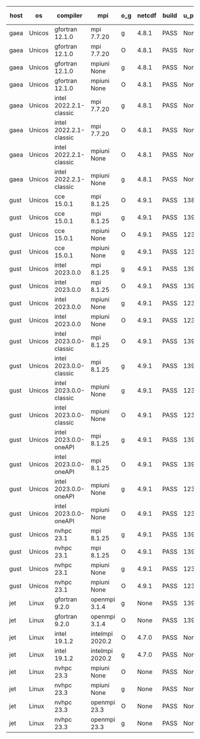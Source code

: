 

| host     | os       | compiler                              | mpi                      | o_g        | netcdf        | build       | u_pass          | u_fail          | s_pass            | s_fail            | e_pass             | e_fail             | nuopc_pass       | nuopc_fail       | artifacts link          |
|----------|----------|---------------------------------------|--------------------------|------------|---------------|-------------|-----------------|-----------------|-------------------|-------------------|--------------------|--------------------|------------------|------------------|-------------------------|
| gaea | Unicos | gfortran 12.1.0 | mpi 7.7.20  | g | 4.8.1  | PASS | None | None | None | None | None | None | None | None | <a href="https://github.com/esmf-org/esmf-test-artifacts/tree/d7e17c5622fbe89203d2409bc49eff3318a1a66f/develop/gfortran/12.1.0/g/mpi/7.7.20" target="_blank">d7e17c5</a> | 
| gaea | Unicos | gfortran 12.1.0 | mpi 7.7.20  | O | 4.8.1  | PASS | None | None | None | None | None | None | None | None | <a href="https://github.com/esmf-org/esmf-test-artifacts/tree/5d1415cc61ceab37336f5a246ca32bc8211e26ab/develop/gfortran/12.1.0/O/mpi/7.7.20" target="_blank">5d1415c</a> | 
| gaea | Unicos | gfortran 12.1.0 | mpiuni None  | g | 4.8.1  | PASS | None | None | None | None | None | None | None | None | <a href="https://github.com/esmf-org/esmf-test-artifacts/tree/f949043e424612b19f2cb901f829d13355285c51/develop/gfortran/12.1.0/g/mpiuni/None" target="_blank">f949043</a> | 
| gaea | Unicos | gfortran 12.1.0 | mpiuni None  | O | 4.8.1  | PASS | None | None | None | None | None | None | None | None | <a href="https://github.com/esmf-org/esmf-test-artifacts/tree/74becdee72483722ade978acd0fc4f4e499720db/develop/gfortran/12.1.0/O/mpiuni/None" target="_blank">74becde</a> | 
| gaea | Unicos | intel 2022.2.1-classic | mpi 7.7.20  | g | 4.8.1  | PASS | None | None | None | None | None | None | None | None | <a href="https://github.com/esmf-org/esmf-test-artifacts/tree/38a57e27bb91eb9e25bcf64670d774f2edd58f5e/develop/intel/2022.2.1-classic/g/mpi/7.7.20" target="_blank">38a57e2</a> | 
| gaea | Unicos | intel 2022.2.1-classic | mpi 7.7.20  | O | 4.8.1  | PASS | None | None | None | None | None | None | None | None | <a href="https://github.com/esmf-org/esmf-test-artifacts/tree/7f43abba28b8fbde7a13ef7cf499d7f1a6dbf5cc/develop/intel/2022.2.1-classic/O/mpi/7.7.20" target="_blank">7f43abb</a> | 
| gaea | Unicos | intel 2022.2.1-classic | mpiuni None  | O | 4.8.1  | PASS | None | None | None | None | None | None | None | None | <a href="https://github.com/esmf-org/esmf-test-artifacts/tree/8d9048508a403943968bedfbfcef1cc0c028916a/develop/intel/2022.2.1-classic/O/mpiuni/None" target="_blank">8d90485</a> | 
| gaea | Unicos | intel 2022.2.1-classic | mpiuni None  | g | 4.8.1  | PASS | None | None | None | None | None | None | None | None | <a href="https://github.com/esmf-org/esmf-test-artifacts/tree/ece1b5ab43089eaf38bb6d3beedbb97672d45dca/develop/intel/2022.2.1-classic/g/mpiuni/None" target="_blank">ece1b5a</a> | 
| gust | Unicos | cce 15.0.1 | mpi 8.1.25  | O | 4.9.1  | PASS | 13898 | 78 | 49 | 0 | 81 | 0 | 52 | 1 | <a href="https://github.com/esmf-org/esmf-test-artifacts/tree/451ba84d5e36da18d950a6c581964395586c1eb0/develop/cce/15.0.1/O/mpi/8.1.25" target="_blank">451ba84</a> | 
| gust | Unicos | cce 15.0.1 | mpi 8.1.25  | g | 4.9.1  | PASS | 13900 | 76 | 49 | 0 | 81 | 0 | 52 | 1 | <a href="https://github.com/esmf-org/esmf-test-artifacts/tree/28452e3d576493e77a283c9a10fe480d5593eeba/develop/cce/15.0.1/g/mpi/8.1.25" target="_blank">28452e3</a> | 
| gust | Unicos | cce 15.0.1 | mpiuni None  | O | 4.9.1  | PASS | 12314 | 78 | 8 | 0 | 44 | 0 | None | None | <a href="https://github.com/esmf-org/esmf-test-artifacts/tree/756ed70fc030842574be20e0a3f803d8ae8de446/develop/cce/15.0.1/O/mpiuni/None" target="_blank">756ed70</a> | 
| gust | Unicos | cce 15.0.1 | mpiuni None  | g | 4.9.1  | PASS | 12316 | 76 | 8 | 0 | 44 | 0 | None | None | <a href="https://github.com/esmf-org/esmf-test-artifacts/tree/6a686b44b2dfa67a2925a5c1039527b552afa2f2/develop/cce/15.0.1/g/mpiuni/None" target="_blank">6a686b4</a> | 
| gust | Unicos | intel 2023.0.0 | mpi 8.1.25  | g | 4.9.1  | PASS | 13976 | 0 | 49 | 0 | 81 | 0 | 53 | 0 | <a href="https://github.com/esmf-org/esmf-test-artifacts/tree/2f1f19956827f64a2ef112cad59dd681fa6115b9/develop/intel/2023.0.0/g/mpi/8.1.25" target="_blank">2f1f199</a> | 
| gust | Unicos | intel 2023.0.0 | mpi 8.1.25  | O | 4.9.1  | PASS | 13976 | 0 | 49 | 0 | 81 | 0 | 53 | 0 | <a href="https://github.com/esmf-org/esmf-test-artifacts/tree/e2ccfa47d8d0a6ba49b679142897f90f5097b9cb/develop/intel/2023.0.0/O/mpi/8.1.25" target="_blank">e2ccfa4</a> | 
| gust | Unicos | intel 2023.0.0 | mpiuni None  | g | 4.9.1  | PASS | 12392 | 0 | 8 | 0 | 44 | 0 | None | None | <a href="https://github.com/esmf-org/esmf-test-artifacts/tree/97d0bfc9e85d9477b966d9612ce6fe143fe19c57/develop/intel/2023.0.0/g/mpiuni/None" target="_blank">97d0bfc</a> | 
| gust | Unicos | intel 2023.0.0 | mpiuni None  | O | 4.9.1  | PASS | 12392 | 0 | 8 | 0 | 44 | 0 | None | None | <a href="https://github.com/esmf-org/esmf-test-artifacts/tree/0959ce3f8620fc76124fb64bf9a5def9d7cb4927/develop/intel/2023.0.0/O/mpiuni/None" target="_blank">0959ce3</a> | 
| gust | Unicos | intel 2023.0.0-classic | mpi 8.1.25  | O | 4.9.1  | PASS | 13976 | 0 | 49 | 0 | 81 | 0 | 53 | 0 | <a href="https://github.com/esmf-org/esmf-test-artifacts/tree/e06e4cc6ac2a879808ac012b6f66cc6688d86e39/develop/intel/2023.0.0-classic/O/mpi/8.1.25" target="_blank">e06e4cc</a> | 
| gust | Unicos | intel 2023.0.0-classic | mpi 8.1.25  | g | 4.9.1  | PASS | 13976 | 0 | 49 | 0 | 81 | 0 | 53 | 0 | <a href="https://github.com/esmf-org/esmf-test-artifacts/tree/6ecc25cbf99414d31284f03d5fe17aa6fec21700/develop/intel/2023.0.0-classic/g/mpi/8.1.25" target="_blank">6ecc25c</a> | 
| gust | Unicos | intel 2023.0.0-classic | mpiuni None  | g | 4.9.1  | PASS | 12392 | 0 | 8 | 0 | 44 | 0 | None | None | <a href="https://github.com/esmf-org/esmf-test-artifacts/tree/83069a32d6e37e37503c9eac8de4ac8c444ca011/develop/intel/2023.0.0-classic/g/mpiuni/None" target="_blank">83069a3</a> | 
| gust | Unicos | intel 2023.0.0-classic | mpiuni None  | O | 4.9.1  | PASS | 12392 | 0 | 8 | 0 | 44 | 0 | None | None | <a href="https://github.com/esmf-org/esmf-test-artifacts/tree/4ba43704add33beb81b15b5f5be74dd178ff135c/develop/intel/2023.0.0-classic/O/mpiuni/None" target="_blank">4ba4370</a> | 
| gust | Unicos | intel 2023.0.0-oneAPI | mpi 8.1.25  | g | 4.9.1  | PASS | 13976 | 0 | 49 | 0 | 81 | 0 | 40 | 13 | <a href="https://github.com/esmf-org/esmf-test-artifacts/tree/2d649e2527b0f3ce99212720d3aec72b78cc0842/develop/intel/2023.0.0-oneAPI/g/mpi/8.1.25" target="_blank">2d649e2</a> | 
| gust | Unicos | intel 2023.0.0-oneAPI | mpi 8.1.25  | O | 4.9.1  | PASS | 13976 | 0 | 48 | 1 | 81 | 0 | 40 | 13 | <a href="https://github.com/esmf-org/esmf-test-artifacts/tree/d57af1be68c905e981e04862f6db2dc7c33f505e/develop/intel/2023.0.0-oneAPI/O/mpi/8.1.25" target="_blank">d57af1b</a> | 
| gust | Unicos | intel 2023.0.0-oneAPI | mpiuni None  | g | 4.9.1  | PASS | 12392 | 0 | 8 | 0 | 44 | 0 | None | None | <a href="https://github.com/esmf-org/esmf-test-artifacts/tree/5f0a11137dcdc47c403145e7de0f1568ba7d8a43/develop/intel/2023.0.0-oneAPI/g/mpiuni/None" target="_blank">5f0a111</a> | 
| gust | Unicos | intel 2023.0.0-oneAPI | mpiuni None  | O | 4.9.1  | PASS | 12392 | 0 | 8 | 0 | 44 | 0 | None | None | <a href="https://github.com/esmf-org/esmf-test-artifacts/tree/f5f140cbf27d8396627e11e97accd66eaea9e31b/develop/intel/2023.0.0-oneAPI/O/mpiuni/None" target="_blank">f5f140c</a> | 
| gust | Unicos | nvhpc 23.1 | mpi 8.1.25  | g | 4.9.1  | PASS | 13927 | 49 | 47 | 2 | 79 | 2 | 45 | 8 | <a href="https://github.com/esmf-org/esmf-test-artifacts/tree/2a98b89385dce77a4ade8b4dd340a6aada6680f0/develop/nvhpc/23.1/g/mpi/8.1.25" target="_blank">2a98b89</a> | 
| gust | Unicos | nvhpc 23.1 | mpi 8.1.25  | O | 4.9.1  | PASS | 13973 | 3 | 49 | 0 | 81 | 0 | 45 | 8 | <a href="https://github.com/esmf-org/esmf-test-artifacts/tree/93547c87a20b11d1e11628d2cfba045ab1fa7dac/develop/nvhpc/23.1/O/mpi/8.1.25" target="_blank">93547c8</a> | 
| gust | Unicos | nvhpc 23.1 | mpiuni None  | g | 4.9.1  | PASS | 12392 | 0 | 6 | 2 | 44 | 0 | None | None | <a href="https://github.com/esmf-org/esmf-test-artifacts/tree/ff018620a4e07cfc277f9f5382da2129292a74b4/develop/nvhpc/23.1/g/mpiuni/None" target="_blank">ff01862</a> | 
| gust | Unicos | nvhpc 23.1 | mpiuni None  | O | 4.9.1  | PASS | 12390 | 2 | 8 | 0 | 44 | 0 | None | None | <a href="https://github.com/esmf-org/esmf-test-artifacts/tree/c26a15888163ab54f9563c4cfccc6717ef5729f1/develop/nvhpc/23.1/O/mpiuni/None" target="_blank">c26a158</a> | 
| jet | Linux | gfortran 9.2.0 | openmpi 3.1.4  | g | None  | PASS | 13976 | 0 | 49 | 0 | 81 | 0 | 50 | 3 | <a href="https://github.com/esmf-org/esmf-test-artifacts/tree/6b16f20da362de7d4f51b6a267622361eb56f896/develop/gfortran/9.2.0/g/openmpi/3.1.4" target="_blank">6b16f20</a> | 
| jet | Linux | gfortran 9.2.0 | openmpi 3.1.4  | O | None  | PASS | 13976 | 0 | 49 | 0 | 81 | 0 | 50 | 3 | <a href="https://github.com/esmf-org/esmf-test-artifacts/tree/7f58776a26d781ae568ae2d1e552ebf39bce585c/develop/gfortran/9.2.0/O/openmpi/3.1.4" target="_blank">7f58776</a> | 
| jet | Linux | intel 19.1.2 | intelmpi 2020.2  | O | 4.7.0  | PASS | None | None | None | None | None | None | None | None | <a href="https://github.com/esmf-org/esmf-test-artifacts/tree/df2dfdc4ed807bbaa67bfd36b5dfa29d68367f18/develop/intel/19.1.2/O/intelmpi/2020.2" target="_blank">df2dfdc</a> | 
| jet | Linux | intel 19.1.2 | intelmpi 2020.2  | g | 4.7.0  | PASS | None | None | None | None | None | None | None | None | <a href="https://github.com/esmf-org/esmf-test-artifacts/tree/00c7e442e2afd3fb035d9faac33d7b4e95a159c7/develop/intel/19.1.2/g/intelmpi/2020.2" target="_blank">00c7e44</a> | 
| jet | Linux | nvhpc 23.3 | mpiuni None  | O | None  | PASS | None | None | None | None | None | None | None | None | <a href="https://github.com/esmf-org/esmf-test-artifacts/tree/64d9b0a29f8f7c07b8777015624877515a29e4b1/develop/nvhpc/23.3/O/mpiuni/None" target="_blank">64d9b0a</a> | 
| jet | Linux | nvhpc 23.3 | mpiuni None  | g | None  | PASS | None | None | None | None | None | None | None | None | <a href="https://github.com/esmf-org/esmf-test-artifacts/tree/58b3e1482981290340d7b1531e8e28c3dedc7206/develop/nvhpc/23.3/g/mpiuni/None" target="_blank">58b3e14</a> | 
| jet | Linux | nvhpc 23.3 | openmpi 23.3  | O | None  | PASS | None | None | None | None | None | None | None | None | <a href="https://github.com/esmf-org/esmf-test-artifacts/tree/1facdc2f12b16def87f7801eefc948f04aa8c9e6/develop/nvhpc/23.3/O/openmpi/23.3" target="_blank">1facdc2</a> | 
| jet | Linux | nvhpc 23.3 | openmpi 23.3  | g | None  | PASS | None | None | None | None | None | None | None | None | <a href="https://github.com/esmf-org/esmf-test-artifacts/tree/3b7e04cf618183e5aab12b93463b5a6a28a09e69/develop/nvhpc/23.3/g/openmpi/23.3" target="_blank">3b7e04c</a> | 
